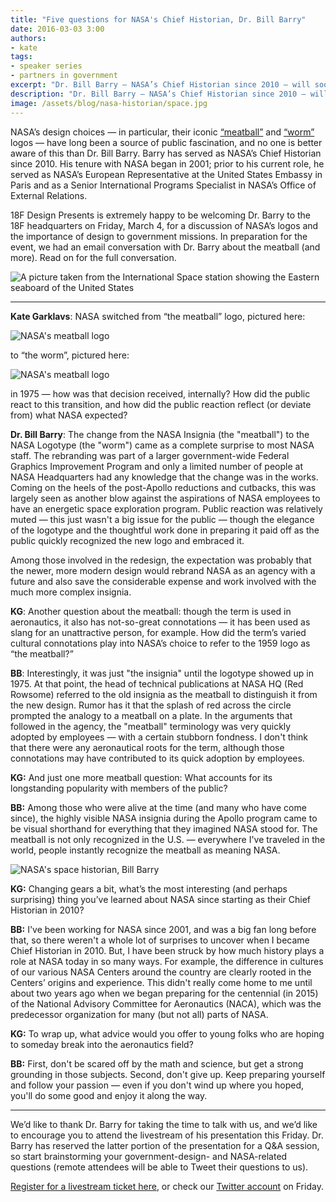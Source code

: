 ```yaml
---
title: "Five questions for NASA's Chief Historian, Dr. Bill Barry"
date: 2016-03-03 3:00
authors:
- kate
tags:
- speaker series
- partners in government
excerpt: "Dr. Bill Barry — NASA’s Chief Historian since 2010 — will soon be visiting 18F to talk about the history of NASA’s logo. Here, read his insights on why “the meatball” is so popular, his advice to young folks considering careers in aeronautics, and more."
description: "Dr. Bill Barry — NASA’s Chief Historian since 2010 — will soon be visiting 18F to talk about the history of NASA’s logo. Here, read his insights on why “the meatball” is so popular, his advice to young folks considering careers in aeronautics, and more."
image: /assets/blog/nasa-historian/space.jpg
---
```


NASA’s design choices — in particular, their iconic [“meatball”](http://history.nasa.gov/meatball.htm) and [“worm”](http://www.nasa.gov/audience/forstudents/5-8/features/symbols-of-nasa.html) logos — have long been a source of public fascination, and no one is better aware of this than Dr. Bill Barry. Barry has served as NASA’s Chief Historian since 2010. His tenure with NASA began in 2001; prior to his current role, he served as NASA’s European Representative at the United States Embassy in Paris and as a Senior International Programs Specialist in NASA’s Office of External Relations.

18F Design Presents is extremely happy to be welcoming Dr. Barry to the 18F headquarters on Friday, March 4, for a discussion of NASA’s logos and the importance of design to government missions. In preparation for the event, we had an email conversation with Dr. Barry about the meatball (and more). Read on for the full conversation. 

![A picture taken from the International Space station showing the Eastern seaboard of the United States]({{site.baseurl}}/assets/blog/nasa-historian/space.jpg)

***

**Kate Garklavs**: NASA switched from “the meatball” logo, pictured here:

![NASA's meatball logo]({{site.baseurl}}/assets/blog/nasa-historian/meatball.jpg)

 to “the worm”, pictured here:

![NASA's meatball logo]({{site.baseurl}}/assets/blog/nasa-historian/worm-logo.jpg)

in 1975 — how was that decision received, internally? How did the public react to this transition, and how did the public reaction reflect (or deviate from) what NASA expected?

**Dr. Bill Barry**: The change from the NASA Insignia (the "meatball") to the NASA Logotype (the "worm") came as a complete surprise to most NASA staff. The rebranding was part of a larger government-wide Federal Graphics Improvement Program and only a limited number of people at NASA Headquarters had any knowledge that the change was in the works. Coming on the heels of the post-Apollo reductions and cutbacks, this was largely seen as another blow against the aspirations of NASA employees to have an energetic space exploration program. Public reaction was relatively muted — this just wasn't a big issue for the public — though the elegance of the logotype and the thoughtful work done in preparing it paid off as the public quickly recognized the new logo and embraced it.

Among those involved in the redesign, the expectation was probably that the newer, more modern design would rebrand NASA as an agency with a future and also save the considerable expense and work involved with the much more complex insignia.

**KG**: Another question about the meatball: though the term is used in aeronautics, it also has not-so-great connotations — it has been used as slang for an unattractive person, for example. How did the term’s varied cultural connotations play into NASA’s choice to refer to the 1959 logo as “the meatball?” 

**BB**: Interestingly, it was just "the insignia" until the logotype showed up in 1975. At that point, the head of technical publications at NASA HQ (Red Rowsome) referred to the old insignia as the meatball to distinguish it from the new design. Rumor has it that the splash of red across the circle prompted the analogy to a meatball on a plate. In the arguments that followed in the agency, the "meatball" terminology was very quickly adopted by employees — with a certain stubborn fondness. I don't think that there were any aeronautical roots for the term, although those connotations may have contributed to its quick adoption by employees.

**KG:** And just one more meatball question: What accounts for its longstanding popularity with members of the public?   

**BB:** Among those who were alive at the time (and many who have come since), the highly visible NASA insignia during the Apollo program came to be visual shorthand for everything that they imagined NASA stood for. The meatball is not only recognized in the U.S. — everywhere I've traveled in the world, people instantly recognize the meatball as meaning NASA.

![NASA's space historian, Bill Barry]({{site.baseurl}}/assets/blog/nasa-historian/nasa-historian.jpg)

**KG:** Changing gears a bit, what’s the most interesting (and perhaps surprising) thing you’ve learned about NASA since starting as their Chief Historian in 2010?

**BB:** I've been working for NASA since 2001, and was a big fan long before that, so there weren't a whole lot of surprises to uncover when I became Chief Historian in 2010. But, I have been struck by how much history plays a role at NASA today in so many ways. For example, the difference in cultures of our various NASA Centers around the country are clearly rooted in the Centers’ origins and experience. This didn't really come home to me until about two years ago when we began preparing for the centennial (in 2015) of the National Advisory Committee for Aeronautics (NACA), which was the predecessor organization for many (but not all) parts of NASA.  

**KG:** To wrap up, what advice would you offer to young folks who are hoping to someday break into the aeronautics field?  

**BB:** First, don't be scared off by the math and science, but get a strong grounding in those subjects. Second, don't give up. Keep preparing yourself and follow your passion — even if you don't wind up where you hoped, you'll do some good and enjoy it along the way.

***

We’d like to thank Dr. Barry for taking the time to talk with us, and we’d like to encourage you to attend the livestream of his presentation this Friday. Dr. Barry has reserved the latter portion of the presentation for a Q&A session, so start brainstorming your government-design- and NASA-related questions (remote attendees will be able to Tweet their questions to us).

[Register for a livestream ticket here](https://www.eventbrite.com/e/18f-design-presents-dr-bill-barry-nasa-chief-historian-registration-21774705731), or check our [Twitter account](https://twitter.com/18F?lang=en) on Friday. 
